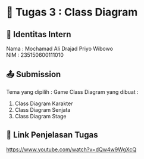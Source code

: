 # 📁 Tugas 3 : Class Diagram

## 👤 Identitas Intern
Nama : Mochamad Ali Drajad Priyo Wibowo          
NIM  : 235150600111010

## 📤 Submission

Tema yang dipilih : Game
Class Diagram yang dibuat : 
1. Class Diagram Karakter
2. Class Diagram Senjata
3. Class Diagram Stage

## 🔗 Link Penjelasan Tugas

https://www.youtube.com/watch?v=dQw4w9WgXcQ

